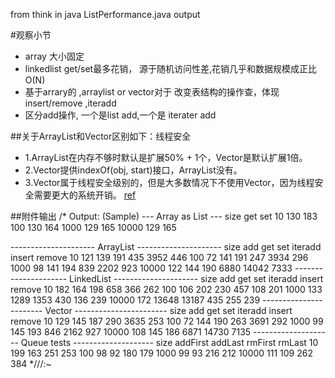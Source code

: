  from think in java ListPerformance.java output

#观察小节
- array 大小固定
- linkedlist get/set最多花销， 源于随机访问性差,花销几乎和数据规模成正比 O(N)
- 基于arrary的 ,arraylist or vector对于 改变表结构的操作查，体现insert/remove ,iteradd
- 区分add操作, 一个是list add,一个是 iterater add

##关于ArrayList和Vector区别如下：线程安全
- 1.ArrayList在内存不够时默认是扩展50% + 1个，Vector是默认扩展1倍。
- 2.Vector提供indexOf(obj, start)接口，ArrayList没有。
- 3.Vector属于线程安全级别的，但是大多数情况下不使用Vector，因为线程安全需要更大的系统开销。
[ref](http://www.cnblogs.com/wanlipeng/archive/2010/10/21/1857791.html)


##附件输出
/* Output: (Sample)
--- Array as List ---
 size     get     set
   10     130     183
  100     130     164
 1000     129     165
10000     129     165


--------------------- ArrayList ---------------------
 size     add     get     set iteradd  insert  remove
   10     121     139     191     435    3952     446
  100      72     141     191     247    3934     296
 1000      98     141     194     839    2202     923
10000     122     144     190    6880   14042    7333
--------------------- LinkedList ---------------------
 size     add     get     set iteradd  insert  remove
   10     182     164     198     658     366     262
  100     106     202     230     457     108     201
 1000     133    1289    1353     430     136     239
10000     172   13648   13187     435     255     239
----------------------- Vector -----------------------
 size     add     get     set iteradd  insert  remove
   10     129     145     187     290    3635     253
  100      72     144     190     263    3691     292
 1000      99     145     193     846    2162     927
10000     108     145     186    6871   14730    7135
-------------------- Queue tests --------------------
 size    addFirst     addLast     rmFirst      rmLast
   10         199         163         251         253
  100          98          92         180         179
 1000          99          93         216         212
10000         111         109         262         384
*///:~
